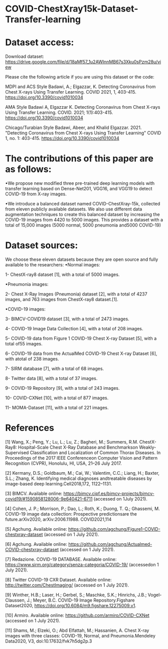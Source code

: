 # COVID-ChestXray15k-Dataset-Transfer-learning

# Dataset access:
Download dataset: https://drive.google.com/file/d/18aMf57_1u2AWInnMB67s3Xku0sPzm28u/view

Please cite the following article if you are using this dataset or the code: 

MDPI and ACS Style
Badawi, A.; Elgazzar, K. Detecting Coronavirus from Chest X-rays Using Transfer Learning. COVID 2021, 1, 403-415. https://doi.org/10.3390/covid1010034

AMA Style
Badawi A, Elgazzar K. Detecting Coronavirus from Chest X-rays Using Transfer Learning. COVID. 2021; 1(1):403-415. https://doi.org/10.3390/covid1010034

Chicago/Turabian Style
Badawi, Abeer, and Khalid Elgazzar. 2021. "Detecting Coronavirus from Chest X-rays Using Transfer Learning" COVID 1, no. 1: 403-415. https://doi.org/10.3390/covid1010034

# The contributions of this paper are as follows:
•We  propose  new  modified  three  pre-trained  deep  learning  models  with  transfer learning  based  on  Dense-Net201,  VGG16,  and  VGG19  to  detect  COVID-19  from X-ray images.

•We introduce a balanced dataset named COVID-ChestXray-15k, collected from eleven publicly available datasets. We also use different data augmentation techniques to create this balanced dataset by increasing the COVID-19 images from 4420 to 5000 images. This provides a dataset with a total of 15,000 images (5000 normal, 5000 pneumonia and5000 COVID-19)

# Dataset sources:
We choose these eleven datasets because they are open source and fully available to the researchers:
•Normal images:

1- ChestX-ray8 dataset [1], with a total of 5000 images.

•Pneumonia images:

2- Chest X-Ray Images (Pneumonia) dataset [2], with a total of 4237 images, and 763 images from ChestX-ray8 dataset.[1].

•COVID-19 images:

3- BIMCV-COVID19 dataset [3], with a total of 2473 images.

4- COVID-19 Image Data Collection [4], with a total of 208 images.

5- COVID-19 data from Figure 1 COVID-19 Chest X-ray Dataset [5], with a total of55 images.

6- COVID-19 data from the ActualMed COVID-19 Chest X-ray Dataset [6], with atotal of 238 images.

7- SIRM database [7], with a total of 68 images.

8- Twitter data [8], with a total of 37 images.

9- COVID-19 Repository [9], with a total of 243 images.

10- COVID-CXNet [10], with a total of 877 images.

11- MOMA-Dataset [11], with a total of 221 images.

# References 
[1] Wang, X.; Peng, Y.; Lu, L.; Lu, Z.; Bagheri, M.; Summers, R.M. ChestX-Ray8: Hospital-Scale Chest X-Ray Database and Benchmarkson Weakly-Supervised Classification and Localization of Common Thorax Diseases. In Proceedings of the 2017 IEEE Conferenceon Computer Vision and Pattern Recognition (CVPR), Honolulu, HI, USA, 21–26 July 2017.

[2] Kermany, D.S.; Goldbaum, M.; Cai, W.; Valentim, C.C.; Liang, H.; Baxter, S.L.; Zhang, K. Identifying medical diagnoses andtreatable diseases by image-based deep learning.Cell2018,172, 1122–1131.

[3] BIMCV. Available online: https://bimcv.cipf.es/bimcv-projects/bimcv-covid19/#1590858128006-9e640421-6711 (accessed on 1July 2021).

[4] Cohen, J. P.; Morrison, P.; Dao, L.; Roth, K.; Duong, T. Q.; Ghassemi, M. COVID-19 image data collection: Prospective predictionsare the future.arXiv2020, arXiv:2006.11988.
COVID2021,114

[5] Agchung. Available online: https://github.com/agchung/Figure1-COVID-chestxray-dataset (accessed on 1 July 2021).

[6] Agchung. Available online: https://github.com/agchung/Actualmed-COVID-chestxray-dataset (accessed on 1 July 2021).

[7] Redazione. COVID-19 DATABASE. Available online: https://www.sirm.org/category/senza-categoria/COVID-19/ (accessedon 1 July 2021).

[8] Twitter COVID-19 CXR Dataset. Available online: http://twitter.com/ChestImaging/ (accessed on 1 July 2021).

[9] Winther, H.B.; Laser, H.; Gerbel, S.; Maschke, S.K.; Hinrichs, J.B.; Vogel-Claussen, J.; Meyer, B.C. COVID-19 Image Repository.Figshare Dataset2020, https://doi.org/10.6084/m9.figshare.12275009.v1.

[10] Armiro. Available online: https://github.com/armiro/COVID-CXNet (accessed on 1 July 2021).

[11] Shams, M.; Elzeki, O.; Abd Elfattah, M.; Hassanien, A. Chest X-ray images with three classes: COVID-19, Normal, and Pneumonia.Mendeley Data2020, V3, doi:10.17632/fvk7h5dg2p.3
